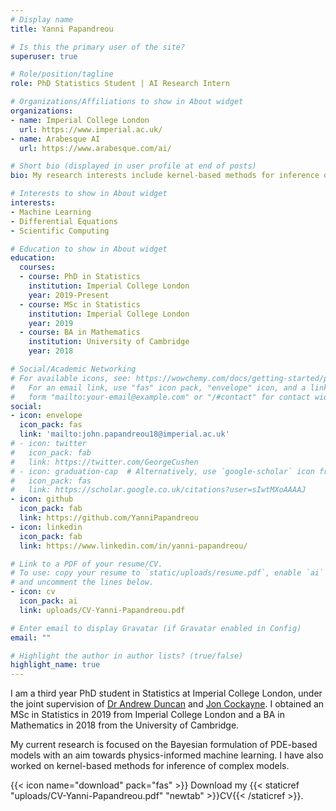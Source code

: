 ```yaml
---
# Display name
title: Yanni Papandreou

# Is this the primary user of the site?
superuser: true

# Role/position/tagline
role: PhD Statistics Student | AI Research Intern

# Organizations/Affiliations to show in About widget
organizations:
- name: Imperial College London
  url: https://www.imperial.ac.uk/
- name: Arabesque AI
  url: https://www.arabesque.com/ai/

# Short bio (displayed in user profile at end of posts)
bio: My research interests include kernel-based methods for inference of complex models, Gaussian Processes and Bayesian modelling of differential equations

# Interests to show in About widget
interests:
- Machine Learning
- Differential Equations
- Scientific Computing

# Education to show in About widget
education:
  courses:
  - course: PhD in Statistics
    institution: Imperial College London
    year: 2019-Present
  - course: MSc in Statistics
    institution: Imperial College London
    year: 2019
  - course: BA in Mathematics
    institution: University of Cambridge
    year: 2018

# Social/Academic Networking
# For available icons, see: https://wowchemy.com/docs/getting-started/page-builder/#icons
#   For an email link, use "fas" icon pack, "envelope" icon, and a link in the
#   form "mailto:your-email@example.com" or "/#contact" for contact widget.
social:
- icon: envelope
  icon_pack: fas
  link: 'mailto:john.papandreou18@imperial.ac.uk'
# - icon: twitter
#   icon_pack: fab
#   link: https://twitter.com/GeorgeCushen
# - icon: graduation-cap  # Alternatively, use `google-scholar` icon from `ai` icon pack
#   icon_pack: fas
#   link: https://scholar.google.co.uk/citations?user=sIwtMXoAAAAJ
- icon: github
  icon_pack: fab
  link: https://github.com/YanniPapandreou
- icon: linkedin
  icon_pack: fab
  link: https://www.linkedin.com/in/yanni-papandreou/

# Link to a PDF of your resume/CV.
# To use: copy your resume to `static/uploads/resume.pdf`, enable `ai` icons in `params.toml`, 
# and uncomment the lines below.
- icon: cv
  icon_pack: ai
  link: uploads/CV-Yanni-Papandreou.pdf

# Enter email to display Gravatar (if Gravatar enabled in Config)
email: ""

# Highlight the author in author lists? (true/false)
highlight_name: true
---
```


I am a third year PhD student in Statistics at Imperial College London, under the joint supervision of [Dr Andrew Duncan](https://www.imperial.ac.uk/people/a.duncan) and [Jon Cockayne](http://www.joncockayne.com/). I obtained an MSc in Statistics in 2019 from Imperial College London and a BA in Mathematics in 2018 from the University of Cambridge.

My current research is focused on the Bayesian formulation of PDE-based models with an aim towards physics-informed machine learning. I have also worked on kernel-based methods for inference of complex models.

<!-- I also have a [personal webpage](https://www.imperial.ac.uk/people/john.papandreou18) on the Imperial College website. -->

{{< icon name="download" pack="fas" >}} Download my {{< staticref "uploads/CV-Yanni-Papandreou.pdf" "newtab" >}}CV{{< /staticref >}}.